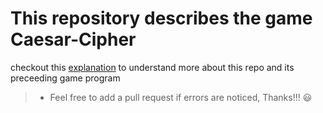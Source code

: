 # This repository describes the game Caesar-Cipher

checkout this [explanation](https://en.wikipedia.org/wiki/Caesar_cipher) to understand more about this repo and its preceeding game program

> * Feel free to add a pull request if errors are noticed, 
> Thanks!!! :smiley:
